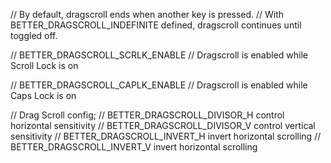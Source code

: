 // By default, dragscroll ends when another key is pressed.
// With BETTER_DRAGSCROLL_INDEFINITE defined, dragscroll continues until toggled off.

// BETTER_DRAGSCROLL_SCRLK_ENABLE
// Dragscroll is enabled while Scroll Lock is on

// BETTER_DRAGSCROLL_CAPLK_ENABLE
// Dragscroll is enabled while Caps Lock is on

// Drag Scroll config; 
// BETTER_DRAGSCROLL_DIVISOR_H control horizontal sensitivity
// BETTER_DRAGSCROLL_DIVISOR_V control vertical sensitivity
// BETTER_DRAGSCROLL_INVERT_H  invert horizontal scrolling
// BETTER_DRAGSCROLL_INVERT_V invert horizontal scrolling
 